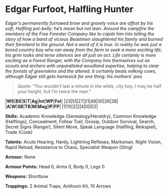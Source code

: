 # Edgar Furfoot, Halfling Hunter
_Edgar’s permanently furrowed brow and gravely voice are offset by his
soft, Halfling pot-belly: he’s mean but not lean. Around the campfire
the members of the Free Forester Company like to cajole him into
telling the story of how a band of vicious Beastmen slaughtered his
family and burned their farmland to the ground. Not a word of it is
true. In reality he was just a bored country boy who ran away from
the farm to seek a more exciting life; his grim looks and terse silences
are all just an act. Life certainly is more exciting as a Forest Ranger,
with the Company hire themselves out as scouts and archers with
unparalleled woodland expertise, helping to clear the forests of
greenskins and the altered. It certainly beats milking cows, although
Edgar still gets homesick for one thing: his mothers’ pies_

> Quote: “You wouldn’t last a minute in the wilds, city boy. I may be
half your height, but I’m twice the man.”

|**WS**|**BS**|**S**|**T**|**Ag**|**Int**|**WP**|**Fel**|
|23|51|27|21|48|30|26|38|
|**A**|**W**|**SB**|**TB**|**M**|**Mag**|**IP**|**FP**|
|1|10|2|2|4|0|0|2|

**Skills:** Academic Knowledge (Genealogy/Heraldry), Common
Knowledge (Halflings), Concealment, Follow Trail, Gossip, Outdoor
Survival, Search, Secret Signs (Ranger), Silent Move, Speak Language
(Halfling, Reikspiel), Trade (Cook)

**Talents:** Acute Hearing, Hardy, Lightning Reflexes, Marksman,
Night Vision, Rapid Reload, Resistance to Chaos, Specialist Weapon
(Sling)

**Armour:** None

**Armour Points:** Head 0, Arms 0, Body 0, Legs 0

**Weapons:** Shortbow

**Trappings:** 2 Animal Traps, Antitoxin Kit, 10 Arrows
